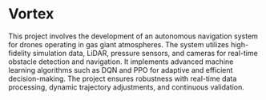 # Vortex
 This project involves the development of an autonomous navigation system for drones operating in gas giant atmospheres. The system utilizes high-fidelity simulation data, LiDAR, pressure sensors, and cameras for real-time obstacle detection and navigation. It implements advanced machine learning algorithms such as DQN and PPO for adaptive and efficient decision-making. The project ensures robustness with real-time data processing, dynamic trajectory adjustments, and continuous validation.
